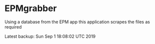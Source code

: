 # EPMgrabber
Using a database from the EPM app this application scrapes the files as required


Latest backup: Sun Sep 1 18:08:02 UTC 2019
